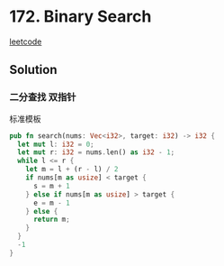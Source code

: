 # 172. Binary Search

[leetcode](https://leetcode-cn.com/problems/binary-search/)

## Solution

### 二分查找 双指针

标准模板

```rs
pub fn search(nums: Vec<i32>, target: i32) -> i32 {
  let mut l: i32 = 0;
  let mut r: i32 = nums.len() as i32 - 1;
  while l <= r {
    let m = l + (r - l) / 2
    if nums[m as usize] < target {
      s = m + 1
    } else if nums[m as usize] > target {
      e = m - 1
    } else {
      return m;
    }
  }
  -1
}

```

###